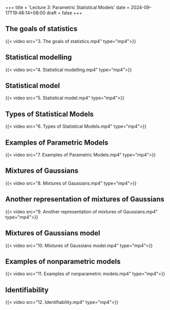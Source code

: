 +++
title = 'Lecture 3: Parametric Statistical Models'
date = 2024-09-17T19:48:14+08:00
draft = false
+++

## The goals of statistics

{{< video src="3. The goals of statistics.mp4" type="mp4">}}

## Statistical modelling

{{< video src="4. Statistical modelling.mp4" type="mp4">}}

## Statistical model

{{< video src="5. Statistical model.mp4" type="mp4">}}

## Types of Statistical Models

{{< video src="6. Types of Statistical Models.mp4" type="mp4">}}

## Examples of Parametric Models

{{< video src="7. Examples of Parametric Models.mp4" type="mp4">}}

## Mixtures of Gaussians

{{< video src="8. Mixtures of Gaussians.mp4" type="mp4">}}

## Another representation of mixtures of Gaussians

{{< video src="9. Another representation of mixtures of Gaussians.mp4" type="mp4">}}

## Mixtures of Gaussians model

{{< video src="10. Mixtures of Gaussians model.mp4" type="mp4">}}

## Examples of nonparametric models

{{< video src="11. Examples of nonparametric models.mp4" type="mp4">}}

## Identifiability

{{< video src="12. Identifiability.mp4" type="mp4">}}